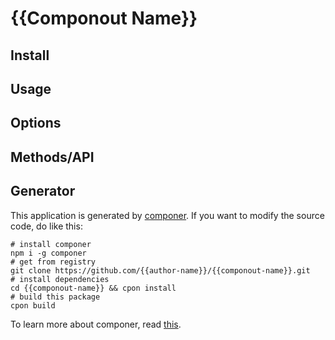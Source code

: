 # {{Componout Name}}


## Install

## Usage

## Options

## Methods/API

## Generator

This application is generated by [componer](https://github.com/tangshuang/componer).
If you want to modify the source code, do like this:

```
# install componer
npm i -g componer
# get from registry
git clone https://github.com/{{author-name}}/{{componout-name}}.git
# install dependencies
cd {{componout-name}} && cpon install
# build this package
cpon build
```

To learn more about componer, read [this](https://github.com/tangshuang/componer).
